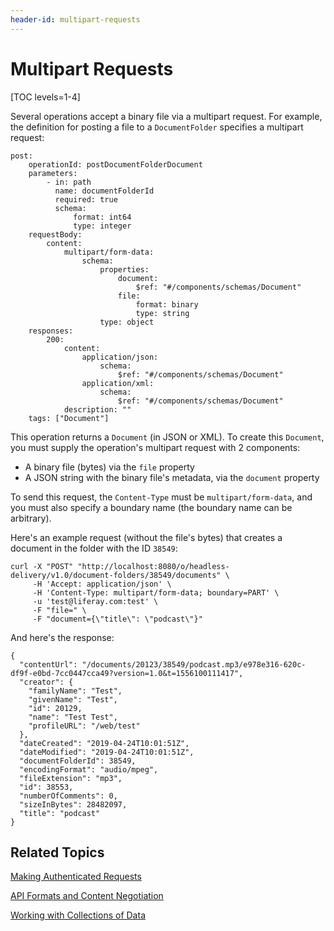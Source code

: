 ```yaml
---
header-id: multipart-requests
---
```


# Multipart Requests

[TOC levels=1-4]

Several operations accept a binary file via a multipart request. For example, 
the definition for posting a file to a `DocumentFolder` specifies a multipart 
request: 

    post:
        operationId: postDocumentFolderDocument
        parameters:
            - in: path
              name: documentFolderId
              required: true
              schema:
                  format: int64
                  type: integer
        requestBody:
            content:
                multipart/form-data:
                    schema:
                        properties:
                            document:
                                $ref: "#/components/schemas/Document"
                            file:
                                format: binary
                                type: string
                        type: object
        responses:
            200:
                content:
                    application/json:
                        schema:
                            $ref: "#/components/schemas/Document"
                    application/xml:
                        schema:
                            $ref: "#/components/schemas/Document"
                description: ""
        tags: ["Document"]

This operation returns a `Document` (in JSON or XML). To create this `Document`, 
you must supply the operation's multipart request with 2 components: 

-   A binary file (bytes) via the `file` property
-   A JSON string with the binary file's metadata, via the `document` property

To send this request, the `Content-Type` must be `multipart/form-data`, and you 
must also specify a boundary name (the boundary name can be arbitrary). 

Here's an example request (without the file's bytes) that creates a document in 
the folder with the ID `38549`: 

    curl -X "POST" "http://localhost:8080/o/headless-delivery/v1.0/document-folders/38549/documents" \
         -H 'Accept: application/json' \
         -H 'Content-Type: multipart/form-data; boundary=PART' \
         -u 'test@liferay.com:test' \
         -F "file=" \
         -F "document={\"title\": \"podcast\"}"

And here's the response: 

    {
      "contentUrl": "/documents/20123/38549/podcast.mp3/e978e316-620c-df9f-e0bd-7cc0447cca49?version=1.0&t=1556100111417",
      "creator": {
        "familyName": "Test",
        "givenName": "Test",
        "id": 20129,
        "name": "Test Test",
        "profileURL": "/web/test"
      },
      "dateCreated": "2019-04-24T10:01:51Z",
      "dateModified": "2019-04-24T10:01:51Z",
      "documentFolderId": 38549,
      "encodingFormat": "audio/mpeg",
      "fileExtension": "mp3",
      "id": 38553,
      "numberOfComments": 0,
      "sizeInBytes": 28482097,
      "title": "podcast"
    }

## Related Topics

[Making Authenticated Requests](/develop/tutorials/-/knowledge_base/7-2/filter-sort-and-search)

[API Formats and Content Negotiation](/develop/tutorials/-/knowledge_base/7-2/api-formats-and-content-negotiation)

[Working with Collections of Data](/develop/tutorials/-/knowledge_base/7-2/working-with-collections-of-data)
